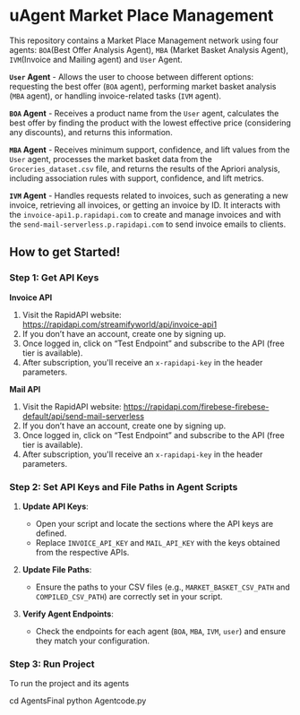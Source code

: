 # uAgent Market Place Management

This repository contains a Market Place Management network using four agents: `BOA`(Best Offer Analysis Agent), `MBA` (Market Basket Analysis Agent), `IVM`(Invoice and Mailing agent) and `User` Agent.

**`User` Agent** - Allows the user to choose between different options: requesting the best offer (`BOA` agent), performing market basket analysis (`MBA` agent), or handling invoice-related tasks (`IVM` agent).

**`BOA` Agent** - Receives a product name from the `User` agent, calculates the best offer by finding the product with the lowest effective price (considering any discounts), and returns this information.

**`MBA` Agent** - Receives minimum support, confidence, and lift values from the `User` agent, processes the market basket data from the `Groceries_dataset.csv` file, and returns the results of the Apriori analysis, including association rules with support, confidence, and lift metrics.

**`IVM` Agent** - Handles requests related to invoices, such as generating a new invoice, retrieving all invoices, or getting an invoice by ID. It interacts with the `invoice-api1.p.rapidapi.com` to create and manage invoices and with the `send-mail-serverless.p.rapidapi.com` to send invoice emails to clients.

## How to get Started!
### Step 1: Get API Keys

**Invoice API**
1.  Visit the RapidAPI website: https://rapidapi.com/streamifyworld/api/invoice-api1
2.  If you don’t have an account, create one by signing up.
3.  Once logged in, click on “Test Endpoint” and subscribe to the API (free tier is available).
4.  After subscription, you'll receive an `x-rapidapi-key` in the header parameters.

**Mail API** 

1.  Visit the RapidAPI website: https://rapidapi.com/firebese-firebese-default/api/send-mail-serverless
2.  If you don’t have an account, create one by signing up.
3.  Once logged in, click on “Test Endpoint” and subscribe to the API (free tier is available).
4.  After subscription, you'll receive an `x-rapidapi-key` in the header parameters.

### Step 2: Set API Keys and File Paths in Agent Scripts

1.  **Update API Keys**:
    
    -   Open your script and locate the sections where the API keys are defined.
    -   Replace `INVOICE_API_KEY` and `MAIL_API_KEY` with the keys obtained from the respective APIs.
2.  **Update File Paths**:

    -   Ensure the paths to your CSV files (e.g., `MARKET_BASKET_CSV_PATH` and `COMPILED_CSV_PATH`) are correctly set in your script.
4.  **Verify Agent Endpoints**:
    
    -   Check the endpoints for each agent (`BOA`, `MBA`, `IVM`, `user`) and ensure they match your configuration.

### Step 3: Run Project

To run the project and its agents

cd AgentsFinal
python Agentcode.py
